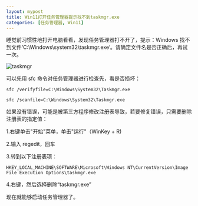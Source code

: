 ```yaml
---
layout: mypost
title: Win11打开任务管理器提示找不到taskmgr.exe
categories: [任务管理器, Win11]
---
```


睡觉前习惯性地打开电脑看看，发现任务管理器打不开了，提示：Windows 找不到文件‘C:\Windows\system32\taskmgr.exe’。请确定文件名是否正确后，再试一次。

![taskmgr](taskmgr.png)

可以先用 sfc 命令对任务管理器进行检查先，看是否损坏：

```
sfc /verifyfile=C:\Windows\System32\Taskmgr.exe

sfc /scanfile=C:\Windows\System32\Taskmgr.exe
```

如果没有错误，可能是被第三方程序修改注册表导致，若要修复错误，只需要删除注册表的指定值：

1.右键单击"开始"菜单，单击"运行"（WinKey + R)

2.输入 regedit，回车

3.转到以下注册表项：

```
HKEY_LOCAL_MACHINE\SOFTWARE\Microsoft\Windows NT\CurrentVersion\Image File Execution Options\taskmgr.exe
```

4.右键，然后选择删除“taskmgr.exe”

现在就能够启动任务管理器了。